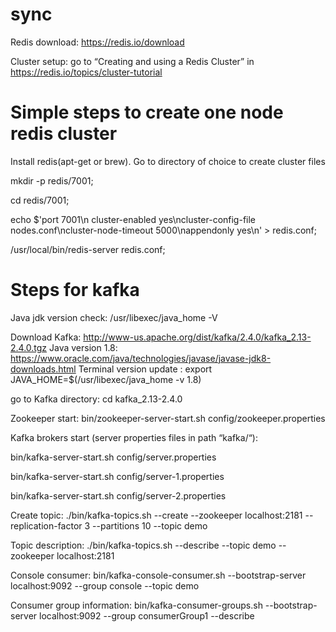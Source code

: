 # sync
Redis download: https://redis.io/download

Cluster setup: go to “Creating and using a Redis Cluster” in https://redis.io/topics/cluster-tutorial

# Simple steps to create one node redis cluster

Install redis(apt-get or brew). Go to directory of choice to create cluster files

mkdir -p redis/7001;

cd redis/7001;

echo $'port 7001\n cluster-enabled yes\ncluster-config-file nodes.conf\ncluster-node-timeout 5000\nappendonly yes\n' > redis.conf;

/usr/local/bin/redis-server redis.conf;


# Steps for kafka

Java jdk version check: /usr/libexec/java_home -V

Download Kafka: http://www-us.apache.org/dist/kafka/2.4.0/kafka_2.13-2.4.0.tgz
Java version 1.8: https://www.oracle.com/java/technologies/javase/javase-jdk8-downloads.html
Terminal version update : export JAVA_HOME=$(/usr/libexec/java_home -v 1.8)


go to Kafka directory: cd kafka_2.13-2.4.0

Zookeeper start: bin/zookeeper-server-start.sh config/zookeeper.properties

Kafka brokers start (server properties files in path “kafka/“): 

bin/kafka-server-start.sh config/server.properties

bin/kafka-server-start.sh config/server-1.properties

bin/kafka-server-start.sh config/server-2.properties


Create topic:  ./bin/kafka-topics.sh --create --zookeeper localhost:2181 --replication-factor 3 --partitions 10 --topic demo

Topic description: ./bin/kafka-topics.sh --describe --topic demo --zookeeper localhost:2181

Console consumer: bin/kafka-console-consumer.sh --bootstrap-server localhost:9092 --group console --topic demo

Consumer group information: bin/kafka-consumer-groups.sh --bootstrap-server localhost:9092 --group consumerGroup1 --describe
